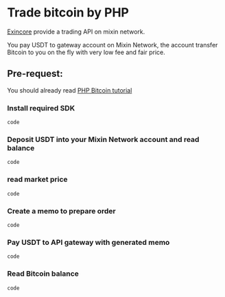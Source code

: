 # Trade bitcoin by PHP
[Exincore](https://github.com/exinone/exincore) provide a trading API on mixin network.

You pay USDT to gateway account on Mixin Network, the account transfer Bitcoin to you on the fly with very low fee and fair price.

## Pre-request:
You should already read [PHP Bitcoin tutorial](https://github.com/wenewzhang/mixin_labs-php-bot)


### Install required SDK
```
code
```
### Deposit USDT into your Mixin Network account and read balance
```
code
```
### read market price
```
code
```
### Create a memo to prepare order
```
code
```
### Pay USDT to API gateway with generated memo
```
code
```
### Read Bitcoin balance
```
code
```
